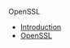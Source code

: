 OpenSSL
* [Introduction](https://github.com/pplinlin2/LinuxCraft/blob/master/src/openssl/intro.md)
* [OpenSSL](https://github.com/pplinlin2/LinuxCraft/blob/master/src/openssl/openssl.md)
